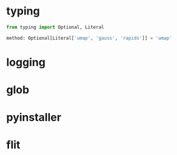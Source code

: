 # typing

```python
from typing import Optional, Literal

method: Optional[Literal['umap', 'gauss', 'rapids']] = 'umap'

```

# logging

# glob

# pyinstaller

# flit
